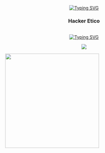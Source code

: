 
<div identificación="encabezado" align="center">
 <a href="https://git.io/typing-svg"><img src="https://readme-typing-svg.herokuapp.com?font=Fira+Code&weight=700&size=30&pause=1000&color=FFC4C4&center=true&vCenter=true&width=435&lines=Hi+i'm+D4rkSec" alt="Typing SVG" /></a>
    <h3 align="center">Hacker Etico</h3>
</div >
<br>
<div identificación="centro" align="center">
<a href="https://git.io/typing-svg"><img src="https://readme-typing-svg.herokuapp.com?font=Fira+Code&weight=600&size=23&duration=1&pause=1000&color=FFC4C4&center=true&vCenter=true&width=435&lines=%3CSkills%3E" alt="Typing SVG" /></a>
</div>
<p align="center">
  <a href="https://skillicons.dev">
    <img src="https://skillicons.dev/icons?i=linux,git,md,bash,python,html,css,js" />
  </a>
</p>
<img src="[https://images-wixmp-ed30a86b8c4ca887773594c2.wixmp.com/f/3f861b9c-0ac0-4b33-9fcc-c387e684769c/ddd23kd-72d72d6f-090f-4e6b-b230-636da69a8336.gif](https://static.wikia.nocookie.net/skul/images/4/4c/Grim_Reaper_Idle.gif/revision/latest?cb=20220803042344)https://static.wikia.nocookie.net/skul/images/4/4c/Grim_Reaper_Idle.gif/revision/latest?cb=20220803042344" width="300"/>
